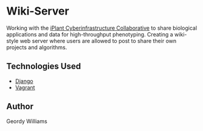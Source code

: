 # Wiki-Server
Working with the [iPlant Cyberinfrastructure Collaborative](http://www.iplantcollaborative.org) to share biological applications and data for high-throughput phenotyping. Creating a wiki-style web server where users are allowed to post to share their own projects and algorithms.

## Technologies Used
* [Django](https://www.djangoproject.com/)
* [Vagrant](https://www.vagrantup.com/)

## Author
Geordy Williams
